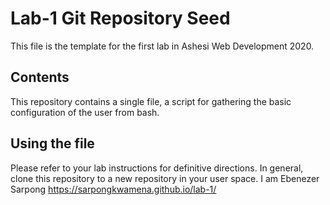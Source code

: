 # Lab-1 Git Repository Seed

This file is the template for the first lab in Ashesi Web Development 2020.

## Contents

This repository contains a single file, a script for gathering the basic configuration of the user from bash.

## Using the file

Please refer to your lab instructions for definitive directions. In general, clone this repository to a new repository in your user space.
I am Ebenezer Sarpong
https://sarpongkwamena.github.io/lab-1/


